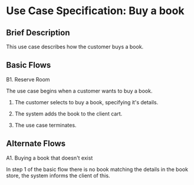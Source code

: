 Use Case Specification: Buy a book
=======

Brief Description
------
This use case describes how the customer buys a book.

Basic Flows
------
B1. Reserve Room

The use case begins when a customer wants to buy a book.

1. The customer selects to buy a book, specifying it's details.

2. The system adds the book to the client cart.

3. The use case terminates.

Alternate Flows
-------
A1. Buying a book that doesn't exist

In step 1 of the basic flow there is no book matching the details in the book store,
the system informs the client of this.








